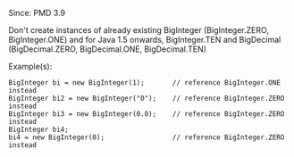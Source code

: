 Since: PMD 3.9

Don't create instances of already existing BigInteger (BigInteger.ZERO, BigInteger.ONE) and
for Java 1.5 onwards, BigInteger.TEN and BigDecimal (BigDecimal.ZERO, BigDecimal.ONE, BigDecimal.TEN)

Example(s):
```
BigInteger bi = new BigInteger(1);       // reference BigInteger.ONE instead
BigInteger bi2 = new BigInteger("0");    // reference BigInteger.ZERO instead
BigInteger bi3 = new BigInteger(0.0);    // reference BigInteger.ZERO instead
BigInteger bi4;
bi4 = new BigInteger(0);                 // reference BigInteger.ZERO instead
```
